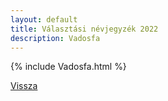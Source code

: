 ```yaml
---
layout: default
title: Választási névjegyzék 2022
description: Vadosfa
---
```


{% include Vadosfa.html %}

[Vissza](./)